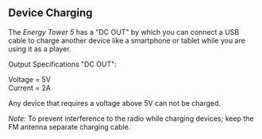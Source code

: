 ## Device Charging

The *Energy Tower 5* has a "DC OUT" by which you can connect a USB cable to charge another device like a smartphone or tablet while you are using it as a player.

Output Specifications "DC OUT": <br>

Voltage = 5V <br>
Current = 2A

Any device that requires a voltage above 5V can not be charged.

*Note:* To prevent interference to the radio while charging devices; keep the FM antenna separate charging cable.

